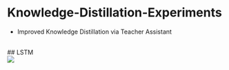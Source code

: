 # Knowledge-Distillation-Experiments

- Improved Knowledge Distillation via Teacher Assistant
<br>
## LSTM <br>
<img src = "https://user-images.githubusercontent.com/55969260/113986832-a966e880-9888-11eb-826a-cf70b85ad685.png">
